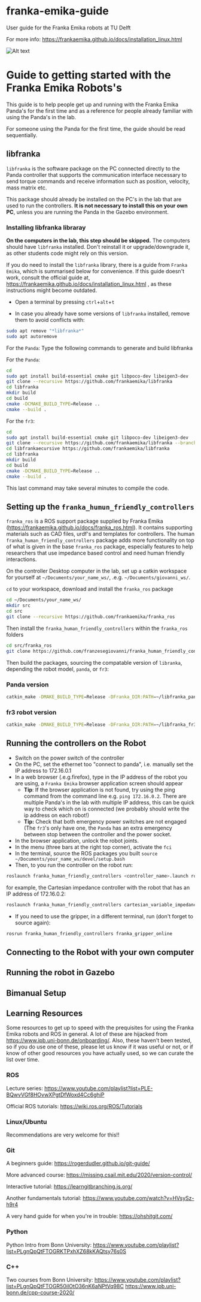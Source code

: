 # franka-emika-guide


User guide for the Franka Emika robots at TU Delft

For more info: https://frankaemika.github.io/docs/installation_linux.html


![Alt text](./Smithy.jpeg?raw=true "Smithy")

# Guide to getting started with the Franka Emika Robots's 

This guide is to help people get up and running with the Franka Emika Panda's for the first time and as a reference for people already familiar with using the Panda's in the lab. 

For someone using the Panda for the first time, the guide should be read sequentially. 

## libfranka

`libfranka` is the software package on the PC connected directly to the Panda controller that supports the communication interface necessary to send torque commands and receive information such as position, velocity, mass matrix etc.

This package should already be installed on the PC's in the lab that are used to run the controllers. **It is not necessary to install this on your own PC**, unless you are running the Panda in the Gazebo environment.  

### Installing libfranka libraray

**On the computers in the lab, this step should be skipped.** The computers should have `libfranka` installed. Don't reinstall it or upgrade/downgrade it, as other students code might rely on this version. 

If you do need to install the `libfranka` library, there is a guide from `Franka Emika`, which is summarised below for convenience. If this guide doesn't work, consult the official guide at, https://frankaemika.github.io/docs/installation_linux.html , as these instructions might become outdated.

- Open a terminal by pressing `ctrl`+`alt`+`t`

- In case you already have some versions of `libfranka` installed, remove them to avoid conflicts with:
``` bash
sudo apt remove "*libfranka*"
sudo apt autoremove
```
For the `Panda`:
Type the following commands to generate and build libfranka

For the `Panda`:
``` bash
cd
sudo apt install build-essential cmake git libpoco-dev libeigen3-dev
git clone --recursive https://github.com/frankaemika/libfranka
cd libfranka
mkdir build
cd build
cmake -DCMAKE_BUILD_TYPE=Release ..
cmake --build .
```
For the `fr3`:
``` bash
cd
sudo apt install build-essential cmake git libpoco-dev libeigen3-dev
git clone --recursive https://github.com/frankaemika/libfranka --branch 0.10.0 # only for FR3
cd libfrankaecursive https://github.com/frankaemika/libfranka
cd libfranka
mkdir build
cd build
cmake -DCMAKE_BUILD_TYPE=Release ..
cmake --build .
```

This last command may take several minutes to compile the code. 

## Setting up the `franka_humun_friendly_controllers`

`franka_ros` is a ROS support package supplied by Franka Emika (https://frankaemika.github.io/docs/franka_ros.html). It contains supporting materials such as CAD files, urdf's and templates for controllers. The human `franka_human_friendly_controllers` package adds more functionality on top of what is given in the base `franka_ros` package, especially features to help researchers that use impedance based control and need human friendly interactions. 

On the controller Desktop computer in the lab, set up a catkin workspace for yourself at `~/Documents/your_name_ws/`, .e.g. `~/Documents/giovanni_ws/`. 

`cd` to your workspace, download and install the `franka_ros` package

``` bash
cd ~/Documents/your_name_ws/
mkdir src
cd src
git clone --recursive https://github.com/frankaemika/franka_ros 
```
Then install the `franka_human_friendly_controllers` within the `franka_ros` folders

``` bash
cd src/franka_ros
git clone https://github.com/franzesegiovanni/franka_human_friendly_controllers.git
```

Then build the packages, sourcing the compatable version of `libranka`, depending the robot model, `panda`, or `fr3`:
### Panda version 
```bash
catkin_make -DMAKE_BUILD_TYPE=Release -DFranka_DIR:PATH=~/libfranka_panda/build
```
### fr3 robot version 
```bash
catkin_make -DMAKE_BUILD_TYPE=Release -DFranka_DIR:PATH=~/libfranka_fr3/build
```

## Running the controllers on the Robot
- Switch on the power switch of the controller
- On the PC, set the ethernet too "connect to panda", i.e. manually set the IP address to 172.16.0.1 
- In a web browser (.e.g.firefox), type in the IP address of the robot you are using, a `Franka Emika` browser application screen should appear
	- **Tip**: If the browser application is not found, try using the ping command from the command line e.g. `ping 172.16.0.2`. There are multiple Panda's in the lab with multiple IP address, this can be quick way to check which on is connected (we probably should write the ip address on each robot!) 
	- **Tip:** Check that both emergency power switches are not engaged (The `fr3`'s only have one, the `Panda` has an extra emergency between stop between the controller and the power socket. 
- In the browser application, unlock the robot joints. 
- In the menu (three bars at the right top corner), activate the `fci`
- In the terminal, source the ROS packages you built
`source ~/Documents/your_name_ws/devel/setup.bash`
- Then, to you run the controller on the robot run:
``` bash
roslaunch franka_human_friendly_controllers <controller_name>.launch robot_ip:=<ROBOT_IP> load_gripper:=True
```
for example, the Cartesian impedance controller with the robot that has an IP address of 172.16.0.2:
``` bash
roslaunch franka_human_friendly_controllers cartesian_variable_impedance_controller.launch robot_ip:=172.16.0.2 load_gripper:=True
```
- If you need to use the gripper, in a different terminal, run (don't forget to source again):
```bash
rosrun franka_human_friendly_controllers franka_gripper_online
```


## Connecting to the Robot with your own computer

## Running the robot in Gazebo

## Bimanual Setup

## Learning Resources

Some resources to get up to speed with the prequisites for using the Franka Emika robots and ROS in general. A lot of these are hijacked from https://www.ipb.uni-bonn.de/onboarding/. Also, these haven't been tested, so if you do use one of these, please let us know if it was useful or not, or if know of other good resources you have actually used, so we can curate the list over time. 

### ROS

Lecture series:
https://www.youtube.com/playlist?list=PLE-BQwvVGf8HOvwXPgtDfWoxd4Cc6ghiP

Official ROS tutorials:
https://wiki.ros.org/ROS/Tutorials

### Linux/Ubuntu

Recommendations are very welcome for this!!

### Git

A beginners guide:
https://rogerdudler.github.io/git-guide/

More advanced course:
https://missing.csail.mit.edu/2020/version-control/

Interactive tutorial:
https://learngitbranching.js.org/

Another fundamentals tutorial:
https://www.youtube.com/watch?v=HVsySz-h9r4

A very hand guide for when you're in trouble:
https://ohshitgit.com/

### Python

Python Intro from Bonn University:
https://www.youtube.com/playlist?list=PLgnQpQtFTOGRKTPxhXZ68kKAQtsy76s0S

### C++

Two courses from Bonn University:
https://www.youtube.com/playlist?list=PLgnQpQtFTOGR50iIOtO36nK6aNPtVq98C
https://www.ipb.uni-bonn.de/cpp-course-2020/
